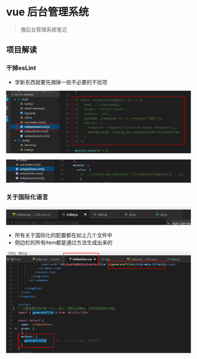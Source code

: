 # vue 后台管理系统

> 撸后台管理系统笔记

## 项目解读

### 干掉esLint

- 学新东西就要先摘掉一些不必要的干扰项

![](./READMEimgs/01.png)

![](./READMEimgs/02.png)

### 关于国际化语言

![](./READMEimgs/03i18n.png)

- 所有关于国际化的配置都在如上几个文件中
- 侧边栏的所有item都是通过方法生成出来的

![](./READMEimgs/04i18n.png)
